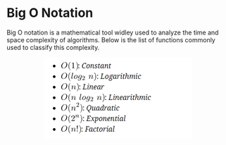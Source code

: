 # Big O Notation

Big O notation is a mathematical tool widley used to analyze the time and space complexity of algorithms. Below is the list of functions commonly used to classify this complexity.


<p align="center">
  <img src="https://github.com/sam623/python_algorithms_and_data_structures/blob/main/Big_O_Notation/Images/Big_O_functions.png" />
</p>


